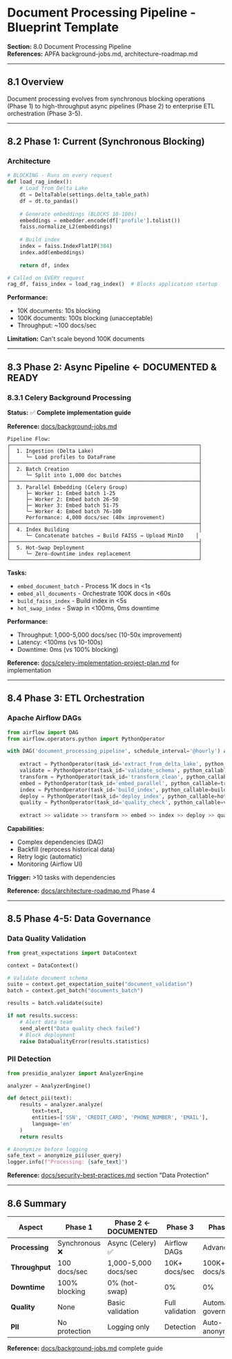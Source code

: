 # Document Processing Pipeline - Blueprint Template

**Section:** 8.0 Document Processing Pipeline  
**References:** APFA background-jobs.md, architecture-roadmap.md

---

## 8.1 Overview

Document processing evolves from synchronous blocking operations (Phase 1) to high-throughput 
async pipelines (Phase 2) to enterprise ETL orchestration (Phase 3-5).

---

## 8.2 Phase 1: Current (Synchronous Blocking)

### Architecture

```python
# BLOCKING - Runs on every request
def load_rag_index():
    # Load from Delta Lake
    dt = DeltaTable(settings.delta_table_path)
    df = dt.to_pandas()
    
    # Generate embeddings (BLOCKS 10-100s)
    embeddings = embedder.encode(df['profile'].tolist())
    faiss.normalize_L2(embeddings)
    
    # Build index
    index = faiss.IndexFlatIP(384)
    index.add(embeddings)
    
    return df, index

# Called on EVERY request
rag_df, faiss_index = load_rag_index()  # Blocks application startup
```

**Performance:**
- 10K documents: 10s blocking
- 100K documents: 100s blocking (unacceptable)
- Throughput: ~100 docs/sec

**Limitation:** Can't scale beyond 100K documents

---

## 8.3 Phase 2: Async Pipeline ← **DOCUMENTED & READY**

### 8.3.1 Celery Background Processing

**Status:** ✅ **Complete implementation guide**

**Reference:** [docs/background-jobs.md](../background-jobs.md)

```
Pipeline Flow:
┌─────────────────────────────────────────────────────────────┐
│  1. Ingestion (Delta Lake)                                  │
│     └─ Load profiles to DataFrame                           │
├─────────────────────────────────────────────────────────────┤
│  2. Batch Creation                                          │
│     └─ Split into 1,000 doc batches                         │
├─────────────────────────────────────────────────────────────┤
│  3. Parallel Embedding (Celery Group)                       │
│     ├─ Worker 1: Embed batch 1-25                           │
│     ├─ Worker 2: Embed batch 26-50                          │
│     ├─ Worker 3: Embed batch 51-75                          │
│     └─ Worker 4: Embed batch 76-100                         │
│     Performance: 4,000 docs/sec (40x improvement)           │
├─────────────────────────────────────────────────────────────┤
│  4. Index Building                                          │
│     └─ Concatenate batches → Build FAISS → Upload MinIO    │
├─────────────────────────────────────────────────────────────┤
│  5. Hot-Swap Deployment                                     │
│     └─ Zero-downtime index replacement                      │
└─────────────────────────────────────────────────────────────┘
```

**Tasks:**
- `embed_document_batch` - Process 1K docs in <1s
- `embed_all_documents` - Orchestrate 100K docs in <60s
- `build_faiss_index` - Build index in <5s
- `hot_swap_index` - Swap in <100ms, 0ms downtime

**Performance:**
- Throughput: 1,000-5,000 docs/sec (10-50x improvement)
- Latency: <100ms (vs 10-100s)
- Downtime: 0ms (vs 100% blocking)

**Reference:** [docs/celery-implementation-project-plan.md](../celery-implementation-project-plan.md) for implementation

---

## 8.4 Phase 3: ETL Orchestration

### Apache Airflow DAGs

```python
from airflow import DAG
from airflow.operators.python import PythonOperator

with DAG('document_processing_pipeline', schedule_interval='@hourly') as dag:
    
    extract = PythonOperator(task_id='extract_from_delta_lake', python_callable=extract_documents)
    validate = PythonOperator(task_id='validate_schema', python_callable=validate_documents)
    transform = PythonOperator(task_id='transform_clean', python_callable=clean_documents)
    embed = PythonOperator(task_id='embed_parallel', python_callable=trigger_celery_embedding)
    index = PythonOperator(task_id='build_index', python_callable=build_index)
    deploy = PythonOperator(task_id='deploy_index', python_callable=hot_swap)
    quality = PythonOperator(task_id='quality_check', python_callable=validate_quality)
    
    extract >> validate >> transform >> embed >> index >> deploy >> quality
```

**Capabilities:**
- Complex dependencies (DAG)
- Backfill (reprocess historical data)
- Retry logic (automatic)
- Monitoring (Airflow UI)

**Trigger:** >10 tasks with dependencies

**Reference:** [docs/architecture-roadmap.md](../architecture-roadmap.md) Phase 4

---

## 8.5 Phase 4-5: Data Governance

### Data Quality Validation

```python
from great_expectations import DataContext

context = DataContext()

# Validate document schema
suite = context.get_expectation_suite("document_validation")
batch = context.get_batch("documents_batch")

results = batch.validate(suite)

if not results.success:
    # Alert data team
    send_alert("Data quality check failed")
    # Block deployment
    raise DataQualityError(results.statistics)
```

### PII Detection

```python
from presidio_analyzer import AnalyzerEngine

analyzer = AnalyzerEngine()

def detect_pii(text):
    results = analyzer.analyze(
        text=text,
        entities=['SSN', 'CREDIT_CARD', 'PHONE_NUMBER', 'EMAIL'],
        language='en'
    )
    return results

# Anonymize before logging
safe_text = anonymize_pii(user_query)
logger.info(f"Processing: {safe_text}")
```

**Reference:** [docs/security-best-practices.md](../security-best-practices.md) section "Data Protection"

---

## 8.6 Summary

| Aspect | Phase 1 | Phase 2 ← DOCUMENTED | Phase 3 | Phase 4-5 |
|--------|---------|---------------------|---------|-----------|
| **Processing** | Synchronous ❌ | Async (Celery) ✅ | Airflow DAGs | Advanced ETL |
| **Throughput** | 100 docs/sec | 1,000-5,000 docs/sec | 10K+ docs/sec | 100K+ docs/sec |
| **Downtime** | 100% blocking | 0% (hot-swap) | 0% | 0% |
| **Quality** | None | Basic validation | Full validation | Automated governance |
| **PII** | No protection | Logging only | Detection | Auto-anonymization |

**Reference:** [docs/background-jobs.md](../background-jobs.md) complete guide

